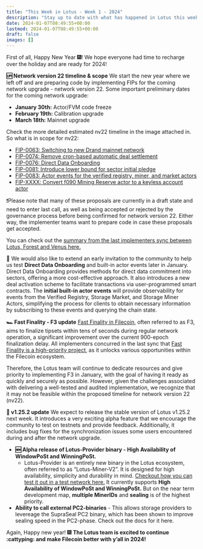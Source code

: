 ```yaml
---
title: "This Week in Lotus - Week 1 - 2024"
description: "Stay up to date with what has happened in Lotus this week"
date: 2024-01-07T08:49:55+00:00
lastmod: 2024-01-07T08:49:55+00:00
draft: false
images: []
---
```


First of all, Happy New Year :fireworks:! We hope everyone had time to recharge over the holiday and are ready for 2024!

**:up: Network version 22 timeline & scope**
We start the new year where we left off and are preparing code by implementing FIPs for the coming network upgrade - network version 22. Some important preliminary dates for the coming network upgrade:

- **January 30th:** Actor/FVM code freeze
- **February 19th:** Calibration upgrade
- **March 18th:** Mainnet upgrade

Check the more detailed estimated nv22 timeline in the image attached in. So what is in scope for nv22:

- [FIP-0063: Switching to new Drand mainnet network](https://github.com/filecoin-project/FIPs/blob/master/FIPS/fip-0063.md)
- [FIP-0074: Remove cron-based automatic deal settlement](https://github.com/filecoin-project/FIPs/blob/master/FIPS/fip-0074.md)
- [FIP-0076: Direct Data Onboarding](https://github.com/filecoin-project/FIPs/blob/master/FIPS/fip-0076.md)
- [FIP-0081: Introduce lower bound for sector initial pledge](https://github.com/filecoin-project/FIPs/blob/master/FIPS/fip-0081.md)
- [FIP-0083: Actor events for the verified registry, miner, and market actors](https://github.com/filecoin-project/FIPs/blob/7eb8da9f5d50f2664e059bd56c930272d6189a57/FIPS/fip-0083.md)
- [FIP-XXXX: Convert f090 Mining Reserve actor to a keyless account actor](https://github.com/filecoin-project/FIPs/discussions/901)

:exclamation:Please note that many of these proposals are currently in a draft state and need to enter last call, as well as being accepted or rejected by the governance process before being confirmed for network version 22. Either way, the implementer teams want to prepare code in case these proposals get accepted.

You can check out the [summary from the last implementers sync between Lotus, Forest and Venus here.](https://github.com/filecoin-project/core-devs/discussions/148#discussioncomment-7858442)

:mega: We would also like to extend an early invitation to the community to help us test **Direct Data Onboarding** and built-in actor events later in January. Direct Data Onboarding provides methods for direct data commitment into sectors, offering a more cost-effective approach. It also introduces a new deal activation scheme to facilitate transactions via user-programmed smart contracts. The **initial built-in actor events** will provide observability for events from the Verified Registry, Storage Market, and Storage Miner Actors, simplifying the process for clients to obtain necessary information by subscribing to these events and querying the chain state.

**:racing_car: Fast Finality - F3 update**
[Fast Finality in Filecoin](https://github.com/filecoin-project/FIPs/discussions/809), often referred to as F3, aims to finalize tipsets within tens of seconds during regular network operation, a significant improvement over the current 900-epoch finalization delay. All implementers concurred in the last sync that [Fast Finality is a high-priority project](https://github.com/filecoin-project/FIPs/discussions/809), as it unlocks various opportunities within the Filecoin ecosystem.

Therefore, the Lotus team will continue to dedicate resources and give priority to implementing F3 in January, with the goal of having it ready as quickly and securely as possible. However, given the challenges associated with delivering a well-tested and audited implementation, we recognize that it may not be feasible within the proposed timeline for network version 22 (nv22).

**:station: v1.25.2 update**
We expect to release the stable version of Lotus v1.25.2 next week. It introduces a very exciting alpha feature that we encourage the community to test on testnets and provide feedback. Additionally, it includes bug fixes for the synchronization issues some users encountered during and after the network upgrade.

-  **:new: Alpha release of Lotus-Provider binary - High Availability of WindowPoSt and WinningPoSt.**
   - Lotus-Provider is an entirely new binary in the Lotus ecosystem, often referred to as “Lotus-Miner-V2”. It is designed for high availability, simplicity and durability in mind. [Checkout how you can test it out in a test network here.](https://lotus.filecoin.io/storage-providers/lotus-provider/setup/) It currently supports **High Availability of WindowPoSt and WinningPoSt.** But on the near term development map, **multiple MinerIDs** and **sealing** is of the highest priority.
-  **Ability to call external PC2-binaries** - This allows storage providers to levereage the SupraSeal PC2 binary, which has been shown to improve sealing speed in the PC2-phase. Check out the docs for it here.

Again, Happy new year! :fireworks: **The Lotus team is excited to continue :cattyping: and make Filecoin better with y’all in 2024!**